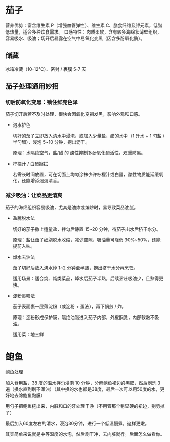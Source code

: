 # 茄子

营养优势：富含维生素 P（增强血管弹性）、维生素 C、膳食纤维及钾元素，低脂低热量，适合多种饮食需求。
口感特性：肉质柔软，含有较多海绵状薄壁组织，容易吸水、吸油；切开后暴露在空气中易氧化变黑（因含多酚氧化酶）。

## 储藏

冰箱冷藏（10-12℃）、密封 / 裹膜 5-7 天

## 茄子处理通用妙招

### 切后防氧化变黑：锁住鲜亮色泽

茄子切开后若不及时处理，很快会因氧化变褐发黑，影响外观和口感。

- 泡水护色

    切好的茄子立即放入清水中浸泡，或加入少量盐、醋的水中（1 升水 + 1 勺盐 / 半勺醋），浸泡 5~10 分钟，捞出沥干。

    原理：水隔绝空气，盐/醋 的 酸性抑制多酚氧化酶活性，双重防黑。


- 柠檬汁 / 白醋擦拭

    若需长时间放置，可在切面上均匀涂抹少许柠檬汁或白醋，酸性物质能延缓氧化，还能增添淡淡清香。

### 减少吸油：让菜品更清爽

茄子的海绵组织容易吸油，尤其是油炸或煸炒时，易导致菜品油腻。

- 盐腌脱水法

    切好的茄子撒上适量盐，拌匀后静置 15~20 分钟，待茄子出水后挤干水分。

    原理：盐让茄子细胞脱水收缩，减少空隙，吸油量可降低 30%~50%，还能提前入味。

- 焯水去油法

    茄子切好后放入沸水焯 1~2 分钟至半熟，捞出挤干水分再烹饪。

    适用场景：适合烧、炖类菜品，焯水后茄子半熟，后续烹饪吸油少，且熟得更快。

- 淀粉裹粉法

    茄子表面裹一层薄淀粉（或淀粉 + 蛋液），再下锅煎 / 炸。

    原理：淀粉形成保护膜，隔绝油脂进入茄子内部，外皮酥脆，内部软嫩不吸油。

    适用菜：地三鲜



# 鲍鱼

鲍鱼处理

加入食用盐，38 度的温水拌匀浸泡 10 分钟，分解鲍鱼裙边的黑膜，然后刷洗 3 遍（换水直到刷不浑浊）（其中换的水也都是38度，最后一次可以用50度的水，更好地去除鲍鱼黏膜）

用勺子把鲍鱼挖出来，内脏和口的牙处理干净（不用管那个稍显硬的裙边，别剪掉了）

最后加入60度左右的清水，浸泡30分钟，进行一个低温慢煮。这样更嫩。

其实简单来说就是中等温度的水泡，然后刷干净，去内脏就行。后面怎么做看你。